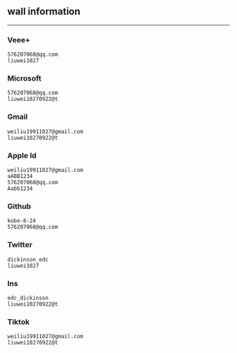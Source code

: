 ## wall information

----------------------


### Veee+
```
576207068@qq.com
liuwei1027
```

### Microsoft
```
576207068@qq.com
liuwei10270922@t
```

### Gmail
```
weiliu19911027@gmail.com
liuwei10270922@t
```

### Apple Id
```
weiliu19911027@gmail.com
aABB1234
576207068@qq.com
Aabb1234
```

### Github
```
kobe-8-24
576207068@qq.com
```

### Twitter
```
dickinson_edc
liuwei1027
```

### Ins
```
edc_dickinson
liuwei10270922@t
```

### Tiktok
```
weiliu19911027@gmail.com
liuwei10270922@t
```
###
